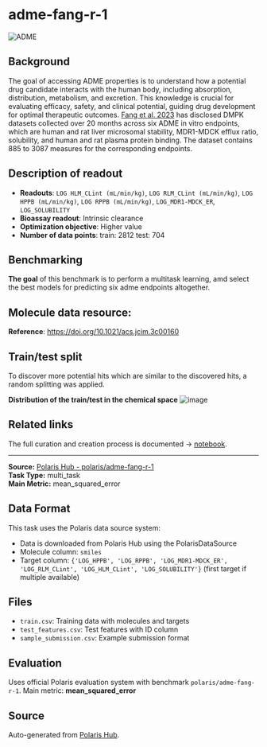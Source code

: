 # adme-fang-r-1

![ADME](https://storage.googleapis.com/polaris-public/icons/icons8-whale-96-ADME.png) 

## Background

The goal of accessing ADME properties is to understand how a potential drug candidate interacts with the human body, including absorption, distribution, metabolism, and excretion. This knowledge is crucial for evaluating efficacy, safety, and clinical potential, guiding drug development for optimal therapeutic outcomes. [Fang et al. 2023](https://doi.org/10.1021/acs.jcim.3c00160) has disclosed DMPK datasets collected over 20 months across six ADME in vitro endpoints, which are human and rat liver microsomal stability, MDR1-MDCK efflux ratio, solubility, and human and rat plasma protein binding. The dataset contains 885 to 3087 measures for the corresponding endpoints. 

## Description of readout 
- **Readouts**: `LOG HLM_CLint (mL/min/kg)`, `LOG RLM_CLint (mL/min/kg)`, `LOG HPPB (mL/min/kg)`, `LOG RPPB (mL/min/kg)`, `LOG_MDR1-MDCK_ER`, `LOG_SOLUBILITY`
- **Bioassay readout**: Intrinsic clearance
- **Optimization objective**: Higher value
- **Number of data points**: train: 2812 test: 704

## Benchmarking
**The goal** of this benchmark is to perform a multitask learning, amd select the best models for predicting six adme endpoints altogether. 

## Molecule data resource:
**Reference**: https://doi.org/10.1021/acs.jcim.3c00160

## Train/test split
To discover more potential hits which are similar to the discovered hits, a random splitting was applied. 


**Distribution of the train/test in the chemical space**
![image](https://storage.googleapis.com/polaris-public/benchmarks/figures/fang2023_ADME_public_v1_tsne_random_split.png)

## Related links
The full curation and creation process is documented -> [notebook](https://github.com/polaris-hub/polaris-recipes/blob/main/02_MolProp/02_ADME_dataset.ipynb).

---

**Source:** [Polaris Hub - polaris/adme-fang-r-1](https://polarishub.io)  
**Task Type:** multi_task  
**Main Metric:** mean_squared_error

## Data Format

This task uses the Polaris data source system:
- Data is downloaded from Polaris Hub using the PolarisDataSource
- Molecule column: `smiles`
- Target column: `{'LOG_HPPB', 'LOG_RPPB', 'LOG_MDR1-MDCK_ER', 'LOG_RLM_CLint', 'LOG_HLM_CLint', 'LOG_SOLUBILITY'}` (first target if multiple available)

## Files

- `train.csv`: Training data with molecules and targets
- `test_features.csv`: Test features with ID column
- `sample_submission.csv`: Example submission format

## Evaluation

Uses official Polaris evaluation system with benchmark `polaris/adme-fang-r-1`.
Main metric: **mean_squared_error**

## Source

Auto-generated from [Polaris Hub](https://polarishub.io/).
